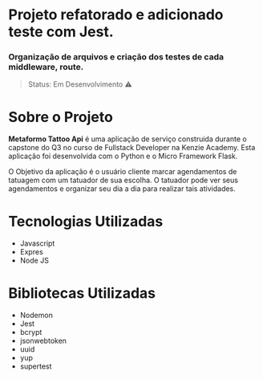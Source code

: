 # Projeto refatorado e adicionado teste com Jest.

### Organização de arquivos e criação dos testes de cada middleware, route.

> Status: Em Desenvolvimento ⚠️

# Sobre o Projeto


**Metaformo Tattoo Api** é uma aplicação de serviço construida durante o capstone do Q3 no curso de Fullstack Developer na Kenzie Academy. Esta aplicação foi desenvolvida com o Python e o Micro Framework Flask.

O Objetivo da aplicação é o usuário cliente marcar agendamentos de tatuagem com um tatuador de sua escolha. O tatuador pode ver seus agendamentos e organizar seu dia a dia para realizar tais atividades.

# Tecnologias Utilizadas

- Javascript
- Expres
- Node JS

# Bibliotecas Utilizadas

- Nodemon
- Jest
- bcrypt
- jsonwebtoken
- uuid
- yup
- supertest
